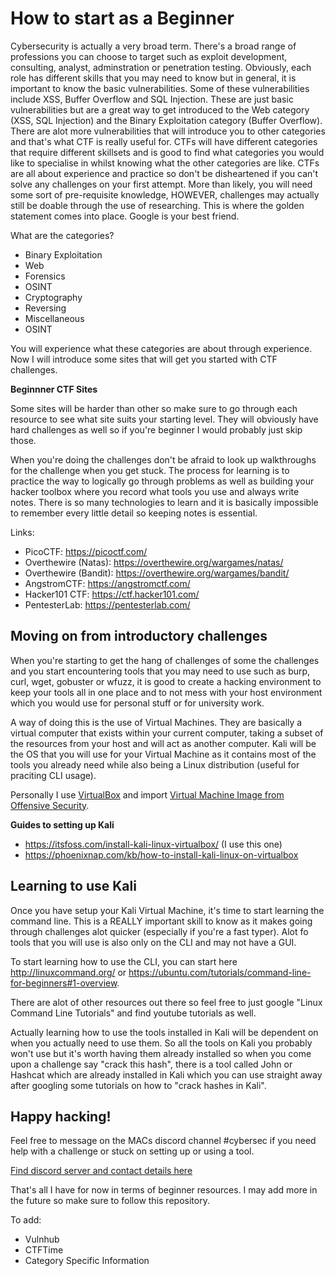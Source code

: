 # How to start as a Beginner

Cybersecurity is actually a very broad term. There's a broad range of professions you can choose to target such as exploit development, consulting, analyst, adminstration or penetration testing. Obviously, each role has different skills that you may need to know but in general, it is important to know the basic vulnerabilities. Some of these vulnerabilities include XSS, Buffer Overflow and SQL Injection. These are just basic vulnerabilities but are a great way to get introduced to the Web category (XSS, SQL Injection) and the Binary Exploitation category (Buffer Overflow). There are alot more vulnerabilities that will introduce you to other categories and that's what CTF is really useful for. CTFs will have different categories that require different skillsets and is good to find what categories you would like to specialise in whilst knowing what the other categories are like. CTFs are all about experience and practice so don't be disheartened if you can't solve any challenges on your first attempt. More than likely, you will need some sort of pre-requisite knowledge, HOWEVER, challenges may actually still be doable through the use of researching. This is where the golden statement comes into place. Google is your best friend. 

What are the categories?

- Binary Exploitation
- Web
- Forensics
- OSINT
- Cryptography
- Reversing
- Miscellaneous
- OSINT

You will experience what these categories are about through experience. Now I will introduce some sites that will get you started with CTF challenges.

**Beginnner CTF Sites**

Some sites will be harder than other so make sure to go through each resource to see what site suits your starting level. They will obviously have hard challenges as well so if you're beginner I would probably just skip those.

When you're doing the challenges don't be afraid to look up walkthroughs for the challenge when you get stuck. The process for learning is to practice the way to logically go through problems as well as building your hacker toolbox where you record what tools you use and always write notes. There is so many technologies to learn and it is basically impossible to remember every little detail so keeping notes is essential.

Links:

- PicoCTF: https://picoctf.com/
- Overthewire (Natas): https://overthewire.org/wargames/natas/
- Overthewire (Bandit): https://overthewire.org/wargames/bandit/
- AngstromCTF: https://angstromctf.com/
- Hacker101 CTF: https://ctf.hacker101.com/
- PentesterLab: https://pentesterlab.com/


## Moving on from introductory challenges

When you're starting to get the hang of challenges of some the challenges and you start encountering tools that you may need to use such as burp, curl, wget, gobuster or wfuzz, it is good to create a hacking environment to keep your tools all in one place and to not mess with your host environment which you would use for personal stuff or for university work.

A way of doing this is the use of Virtual Machines. They are basically a virtual computer that exists within your current computer, taking a subset of the resources from your host and will act as another computer. Kali will be the OS that you will use for your Virtual Machine as it contains most of the tools you already need while also being a Linux distribution (useful for praciting CLI usage).

Personally I use [VirtualBox](https://www.virtualbox.org/) and import [Virtual Machine Image from Offensive Security](https://www.offensive-security.com/kali-linux-vm-vmware-virtualbox-image-download/).

**Guides to setting up Kali**

- https://itsfoss.com/install-kali-linux-virtualbox/ (I use this one)
- https://phoenixnap.com/kb/how-to-install-kali-linux-on-virtualbox

## Learning to use Kali

Once you have setup your Kali Virtual Machine, it's time to start learning the command line. This is a REALLY important skill to know as it makes going through challenges alot quicker (especially if you're a fast typer). Alot fo tools that you will use is also only on the CLI and may not have a GUI.

To start learning how to use the CLI, you can start here http://linuxcommand.org/ or https://ubuntu.com/tutorials/command-line-for-beginners#1-overview.

There are alot of other resources out there so feel free to just google "Linux Command Line Tutorials" and find youtube tutorials as well.

Actually learning how to use the tools installed in Kali will be dependent on when you actually need to use them. So all the tools on Kali you probably won't use but it's worth having them already installed so when you come upon a challenge say "crack this hash", there is a tool called John or Hashcat which are already installed in Kali which you can use straight away after googling some tutorials on how to "crack hashes in Kali".


## Happy hacking!

Feel free to message on the MACs discord channel #cybersec if you need help with a challenge or stuck on setting up or using a tool. 

[Find discord server and contact details here](../../README.md)

That's all I have for now in terms of beginner resources. I may add more in the future so make sure to follow this repository.

To add:
- Vulnhub
- CTFTime
- Category Specific Information